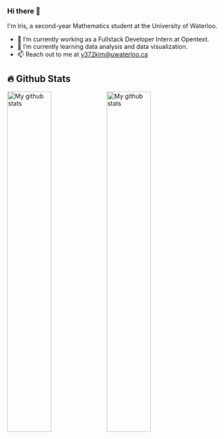 ### Hi there 👋 
I'm Iris, a second-year Mathematics student at the University of Waterloo. 

- 🔭 I’m currently working as a Fullstack Developer Intern at Opentext. 
- 🌱 I’m currently learning data analysis and data visualization.
- 📫 Reach out to me at y372kim@uwaterloo.ca

<!--
**iriskimm/iriskimm** is a ✨ _special_ ✨ repository because its `README.md` (this file) appears on your GitHub profile.

Here are some ideas to get you started:

- 🔭 I’m currently working on ...
- 🌱 I’m currently learning ...
- 👯 I’m looking to collaborate on ...
- 🤔 I’m looking for help with ...
- 💬 Ask me about ...
- 📫 How to reach me: ...
- 😄 Pronouns: ...
- ⚡ Fun fact: ...
-->

## 🔥 Github Stats

<p float="left">
  <img src="https://github-readme-streak-stats.herokuapp.com?user=iriskimm&theme=vue-dark&hide_border=true&date_format=M%20j%5B%2C%20Y%5D" alt="My github stats" width=45% />
  <img src="https://github-readme-stats.vercel.app/api?username=iriskimm&show_icons=true&include_all_commits=true&theme=cobalt&hide_border=true" alt="My github stats" width=45% /> 
</p>
